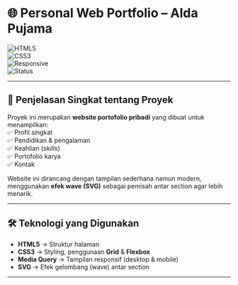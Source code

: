 # 🌐 Personal Web Portfolio – Alda Pujama  

![HTML5](https://img.shields.io/badge/HTML5-E34F26?style=for-the-badge&logo=html5&logoColor=white)  
![CSS3](https://img.shields.io/badge/CSS3-1572B6?style=for-the-badge&logo=css3&logoColor=white)  
![Responsive](https://img.shields.io/badge/Responsive-Design-success?style=for-the-badge&logo=responsive&logoColor=white)  
![Status](https://img.shields.io/badge/Status-Completed-brightgreen?style=for-the-badge)  

---

## 📌 Penjelasan Singkat tentang Proyek  
Proyek ini merupakan **website portofolio pribadi** yang dibuat untuk menampilkan:  
✅ Profil singkat  
✅ Pendidikan & pengalaman  
✅ Keahlian (*skills*)  
✅ Portofolio karya  
✅ Kontak  

Website ini dirancang dengan tampilan sederhana namun modern, menggunakan **efek wave (SVG)** sebagai pemisah antar section agar lebih menarik.  

---

## 🛠️ Teknologi yang Digunakan  
- **HTML5** → Struktur halaman  
- **CSS3** → Styling, penggunaan **Grid** & **Flexbox**  
- **Media Query** → Tampilan responsif (desktop & mobile)  
- **SVG** → Efek gelombang (wave) antar section  

---